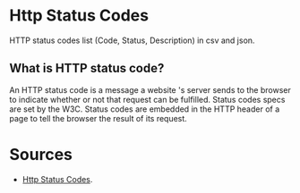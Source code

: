 # Http Status Codes

HTTP status codes list (Code, Status, Description) in csv and json.

## What is HTTP status code?

An HTTP status code is a message a website 's server sends to the browser to indicate whether or not that request can be fulfilled. Status codes specs are set by the W3C. Status codes are embedded in the HTTP header of a page to tell the browser the result of its request.

# Sources

- [Http Status Codes](https://www.webfx.com/web-development/glossary/http-status-codes/).
